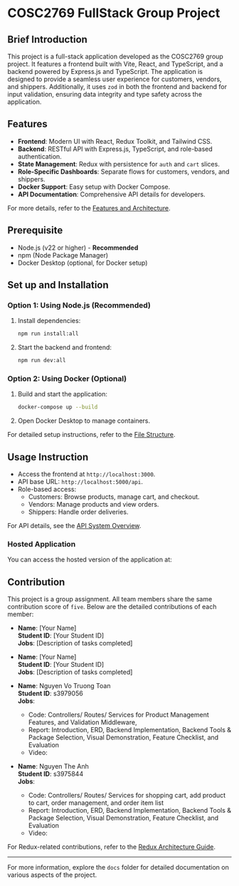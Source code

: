 # COSC2769 FullStack Group Project

## Brief Introduction
This project is a full-stack application developed as the COSC2769 group project. It features a frontend built with Vite, React, and TypeScript, and a backend powered by Express.js and TypeScript. The application is designed to provide a seamless user experience for customers, vendors, and shippers. Additionally, it uses `zod` in both the frontend and backend for input validation, ensuring data integrity and type safety across the application.

## Features
- **Frontend**: Modern UI with React, Redux Toolkit, and Tailwind CSS.
- **Backend**: RESTful API with Express.js, TypeScript, and role-based authentication.
- **State Management**: Redux with persistence for `auth` and `cart` slices.
- **Role-Specific Dashboards**: Separate flows for customers, vendors, and shippers.
- **Docker Support**: Easy setup with Docker Compose.
- **API Documentation**: Comprehensive API details for developers.

For more details, refer to the [Features and Architecture](docs/FRONTEND_ARCHITECTURE.md).

## Prerequisite
- Node.js (v22 or higher) - **Recommended**
- npm (Node Package Manager)
- Docker Desktop (optional, for Docker setup)

## Set up and Installation
### Option 1: Using Node.js (Recommended)
1. Install dependencies:
   ```bash
   npm run install:all
   ```
2. Start the backend and frontend:
   ```bash
   npm run dev:all
   ```

### Option 2: Using Docker (Optional)
1. Build and start the application:
   ```bash
   docker-compose up --build
   ```
2. Open Docker Desktop to manage containers.

For detailed setup instructions, refer to the [File Structure](docs/FILE_STRUCTURE.md).

## Usage Instruction
- Access the frontend at `http://localhost:3000`.
- API base URL: `http://localhost:5000/api`.
- Role-based access:
  - Customers: Browse products, manage cart, and checkout.
  - Vendors: Manage products and view orders.
  - Shippers: Handle order deliveries.

For API details, see the [API System Overview](docs/API_SYSTEM.md).

### Hosted Application
You can access the hosted version of the application at: 

## Contribution
This project is a group assignment. All team members share the same contribution score of `five`. Below are the detailed contributions of each member:

- **Name**: [Your Name]  
  **Student ID**: [Your Student ID]  
  **Jobs**: [Description of tasks completed]

- **Name**: [Your Name]  
  **Student ID**: [Your Student ID]  
  **Jobs**: [Description of tasks completed]

- **Name**: Nguyen Vo Truong Toan  
  **Student ID**: s3979056  
  **Jobs**:  
  + Code: Controllers/ Routes/ Services for Product Management Features, and Validation Middleware,
  + Report: Introduction, ERD, Backend Implementation, Backend Tools & Package Selection, Visual Demonstration, Feature Checklist, and Evaluation
  + Video: 

- **Name**: Nguyen The Anh  
  **Student ID**: s3975844  
  **Jobs**:  
  + Code: Controllers/ Routes/ Services for shopping cart, add product to cart, order management, and order item list
  + Report: Introduction, ERD, Backend Implementation, Backend Tools & Package Selection, Visual Demonstration, Feature Checklist, and Evaluation
  + Video:  

For Redux-related contributions, refer to the [Redux Architecture Guide](docs/REDUX.md).

---

For more information, explore the `docs` folder for detailed documentation on various aspects of the project.
